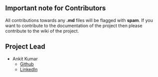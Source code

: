 ## Important note for Contributors ##
All contributions towards any **.md** files will be flagged with **spam**. If you want to contribute to the documentation of the project then please contribute to the wiki of the project.

## Project Lead ##
 - Ankit Kumar
   - [Github](https://github.com/mynameisankit)
   - [LinkedIn](https://www.linkedin.com/in/mynameisankit/)

